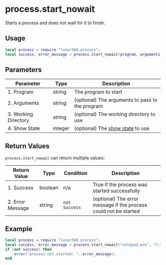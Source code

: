 # process.start_nowait

Starts a process and does not wait for it to finish.

## Usage

```lua
local process = require "lunar360.process";
local success, error_message = process.start_nowait(program, arguments, working_directory, show_state);
```

## Parameters

| Parameter            | Type     | Description                                                   |
| -------------------- | -------  | ------------------------------------------------------------- |
| 1. Program           | string   | The program to start                                          |
| 2. Arguments         | string   | (optional) The arguments to pass to the program               |
| 3. Working Directory | string   | (optional) The working directory to use                       |
| 4. Show State        | integer  | (optional) The [show state][1] to use                         |

## Return Values

`process.start_nowait` can return multiple values:

| Return Value         | Type     | Condition     | Description                                                      |
| -------------------- | -------  | ------------- | ---------------------------------------------------------------- |
| 1. Success           | boolean  | n/a           | True if the process was started successfully                     |
| 2. Error Message     | string   | `not Success` | (optional) The error message if the process could not be started |

## Example

```lua
local process = require "lunar360.process";
local success, error_message = process.start_nowait("notepad.exe", "C:\\test.txt", "C:\\", process.SW_SHOW);
if (not success) then
    error("process not started: "..error_message);
end 
```

[1]: /api/modules/process/constants.md